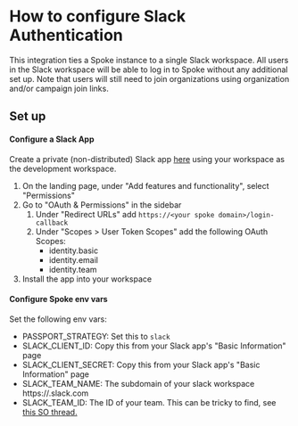 # How to configure Slack Authentication

This integration ties a Spoke instance to a single Slack workspace. All
users in the Slack workspace will be able to log in to Spoke without any
additional set up. Note that users will still need to join organizations
using organization and/or campaign join links.

## Set up

#### Configure a Slack App

Create a private (non-distributed) Slack app [here](https://api.slack.com/apps)
using your workspace as the development workspace. 

1. On the landing page, under "Add features and functionality", select "Permissions"
2. Go to "OAuth & Permissions" in the sidebar
    1. Under "Redirect URLs" add `https://<your spoke domain>/login-callback`
    2. Under "Scopes > User Token Scopes" add the following OAuth Scopes:
       * identity.basic
       * identity.email
       * identity.team
3. Install the app into your workspace


#### Configure Spoke env vars

Set the following env vars:
* PASSPORT_STRATEGY: Set this to `slack`
* SLACK_CLIENT_ID: Copy this from your Slack app's "Basic Information" page
* SLACK_CLIENT_SECRET: Copy this from your Slack app's "Basic Information" page
* SLACK_TEAM_NAME: The subdomain of your slack workspace https://<team name>.slack.com
* SLACK_TEAM_ID: The ID of your team. This can be tricky to find, see [this SO thread.](https://stackoverflow.com/questions/40940327/what-is-the-simplest-way-to-find-a-slack-team-id-and-a-channel-id)
